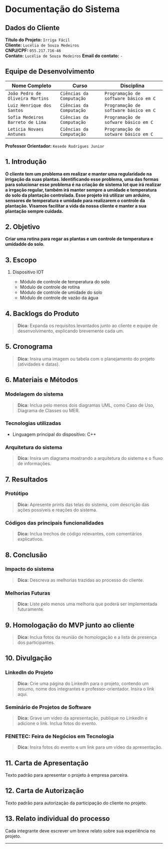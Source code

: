 
# Documentação do Sistema

## Dados do Cliente

**Título do Projeto:** `Irriga Fácil`  
**Cliente:** `Lucélia de Souza Medeiros`  
**CNPJ/CPF:** `055.217.716-46`  
**Contato:** `Lucélia de Souza Medeiros` 
**Email do contato:** `-`  

## Equipe de Desenvolvimento

| Nome Completo  | Curso  | Disciplina  |
|---------------|--------|------------|
| `João Pedro de Oliveira Martins` | `Ciências da Computação` | `Programação de software básico em C` |
| `Luiz Henrique dos Santos` | `Ciências da Computação` | `Programação de software básico em C` |
| `Sofia Medeiros Barreto de Lima` | `Ciências da Computação` | `Programação de sofware básico em C` |
| `Leticia Novaes Antunes` | `Ciências da Computação` | `Programação de sotware básico em C` |


**Professor Orientador:** `Kesede Rodrigues Junior`

## 1. Introdução

**O cliente tem um problema em realizar e manter uma regularidade na irrigação da suas plantas. Identificando esse problema, uma das formas para solucionar esse problema é na criação de sistema Iot que irá realizar a irrgação regular, também irá manter sempre a umidade e temperatura do solo da plantação controlada. Esse projeto irá utilizar um arduino, sensores de temperatura e umidade para realizarem o controle da plantação. Visamos facilitar a vida da nossa cliente e manter a sua plantação sempre cuidada.**

## 2. Objetivo

**Criar uma rotina para regar as plantas e um controle de temperatura e umidadde do solo.**

## 3. Escopo

<ol>
  <li>Dispositivo IOT</li>
    <ul>
        <li>Módulo de controle de temperatura do solo</li>
      <li>Módulo de controle de rotina</li>
      <li>Módulo de controle de umidade do solo</li>
      <li>Módulo de controle de vazão da água</li>
    </ul>
</ol>

## 4. Backlogs do Produto

> **Dica:** Expanda os requisitos levantados junto ao cliente e equipe de desenvolvimento, explicando brevemente cada um.

## 5. Cronograma

> **Dica:** Insira uma imagem ou tabela com o planejamento do projeto (atividades e datas).

## 6. Materiais e Métodos

### Modelagem do sistema

> **Dica:** Inclua pelo menos dois diagramas UML, como Caso de Uso, Diagrama de Classes ou MER.

### Tecnologias utilizadas


<ul>
  <li>Linguagem principal do dispositivo: C++</li> 
  
</ul>

### Arquitetura do sistema

> **Dica:** Insira um diagrama mostrando a arquitetura do sistema e o fluxo de informações.

## 7. Resultados

### Protótipo

> **Dica:** Apresente prints das telas do sistema, com descrição das ações possíveis e reações do sistema.

### Códigos das principais funcionalidades

> **Dica:** Inclua trechos de código relevantes, com comentários explicativos.

## 8. Conclusão

### Impacto do sistema

> **Dica:** Descreva as melhorias trazidas ao processo do cliente.

### Melhorias Futuras

> **Dica:** Liste pelo menos uma melhoria que poderá ser implementada futuramente.

## 9. Homologação do MVP junto ao cliente

> **Dica:** Inclua fotos da reunião de homologação e a lista de presença dos participantes.

## 10. Divulgação

### LinkedIn do Projeto

> **Dica:** Crie uma página do LinkedIn para o projeto, contendo um resumo, nome dos integrantes e professor-orientador. Insira o link aqui.

### Seminário de Projetos de Software

> **Dica:** Grave um vídeo da apresentação, publique no LinkedIn e adicione o link. Inclua fotos do evento.

### FENETEC: Feira de Negócios em Tecnologia

> **Dica:** Insira fotos do evento e um link para um vídeo da apresentação.

## 11. Carta de Apresentação

Texto padrão para apresentar o projeto à empresa parceira.

## 12. Carta de Autorização

Texto padrão para autorização da participação do cliente no projeto.

## 13. Relato individual do processo

Cada integrante deve escrever um breve relato sobre sua experiência no projeto.

---

